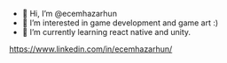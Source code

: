 - 👋 Hi, I’m @ecemhazarhun
- 👀 I’m interested in game development and game art :)
- 🌱 I’m currently learning react native and unity.

https://www.linkedin.com/in/ecemhazarhun/
<!---
ecemhazarhun/ecemhazarhun is a ✨ special ✨ repository because its `README.md` (this file) appears on your GitHub profile.
You can click the Preview link to take a look at your changes.
--->

